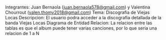 Integrantes: Juan Bernaola (juan.bernaola578@gmail.com) y Valentina Chourrout (valen.thomy2018@gmail.com)
Tema: Discografia de Viejas Locas
Descripcion: El usuario podra acceder a la discografia detallada de la banda Viejas Locas
Diagrama de Entidad Relacion: 
La relacion entre las tablas es que el album puede tener varias canciones, por lo que seria una relacion de 1 a N
